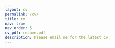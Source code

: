 ```yaml
---
layout: cv
permalink: /cv/
title: cv
nav: true
nav_order: 5
cv_pdf: resume.pdf
description: Please email me for the latest cv.
---
```

